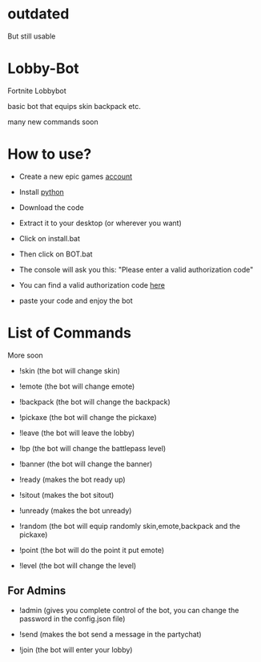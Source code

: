 # outdated

But still usable

# Lobby-Bot
Fortnite Lobbybot

basic bot that equips skin backpack etc.

many new commands soon

# How to use?

- Create a new epic games [account](https://store.epicgames.com/)

- Install [python](https://python.org/download)

- Download the code

- Extract it to your desktop (or wherever you want)

- Click on install.bat

- Then click on BOT.bat

- The console will ask you this:
"Please enter a valid authorization code"

- You can find a valid authorization code [here](https://rebrand.ly/authcode)

- paste your code and enjoy the bot

# List of Commands

More soon

- !skin (the bot will change skin)

- !emote (the bot will change emote)

- !backpack (the bot will change the backpack)

- !pickaxe (the bot will change the pickaxe)

- !leave (the bot will leave the lobby)

- !bp (the bot will change the battlepass level)

- !banner (the bot will change the banner)

- !ready (makes the bot ready up)

- !sitout (makes the bot sitout)

- !unready (makes the bot unready)

- !random (the bot will equip randomly skin,emote,backpack and the pickaxe)

- !point (the bot will do the point it put emote)

- !level (the bot will change the level)

## For Admins

- !admin (gives you complete control of the bot, you can change the password in the config.json file)

- !send (makes the bot send a message in the partychat)

- !join (the bot will enter your lobby)
